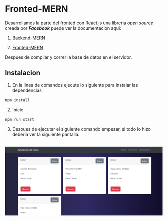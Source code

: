 # Fronted-MERN
Desarrollamos la parte del fronted con React.js una libreria *open source* creada por ***Facebook*** puede ver la documentacion aqui:

 1. [Backend-MERN](https://github.com/labt1/DPBPfinalBackEnd)

 2. [Fronted-MERN](https://github.com/Davaria/Fronted-MERN)

Despues de compilar y correr la base de datos en el servidor.

## Instalacion

 1. En la linea de comandos ejecute lo siguiente para instalar las dependencias
 ```js 
 npm install
 ```

2. Inicie
```js 
npm run start
```
3. Desoues de ejecutar el siguiente comando empezar, si todo  lo hizo deberia ver la siguiente pantalla.
<br>
<center><img src ="Captura1.PNG"></img></center>
